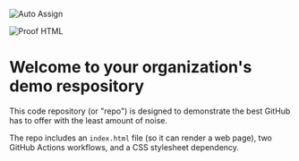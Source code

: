 ![Auto Assign](https://github.com/Kaporg/demo-repository/actions/workflows/auto-assign.yml/badge.svg)

![Proof HTML](https://github.com/Kaporg/demo-repository/actions/workflows/proof-html.yml/badge.svg)

# Welcome to your organization's demo respository
This code repository (or "repo") is designed to demonstrate the best GitHub has to offer with the least amount of noise.

The repo includes an `index.html` file (so it can render a web page), two GitHub Actions workflows, and a CSS stylesheet dependency.
